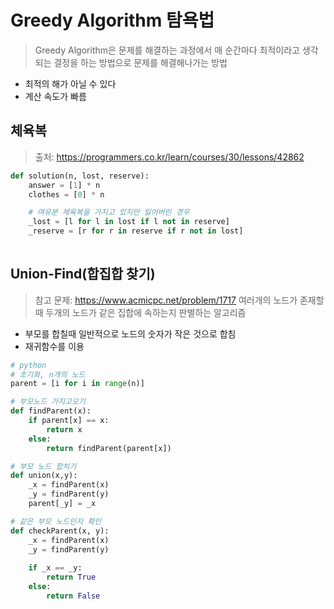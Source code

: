 # Greedy Algorithm 탐욕법
> Greedy Algorithm은 문제를 해결하는 과정에서 매 순간마다 최적이라고 생각되는 결정을 하는 방법으로 문제를 해결해나가는 방법
+ 최적의 해가 아닐 수 있다
+ 계산 속도가 빠름

## 체육복
> 출처: https://programmers.co.kr/learn/courses/30/lessons/42862

```python
def solution(n, lost, reserve):
    answer = [1] * n
    clothes = [0] * n

    # 여유분 체육복을 가지고 있지만 잃어버린 경우
    _lost = [l for l in lost if l not in reserve]
    _reserve = [r for r in reserve if r not in lost]
    
```

## Union-Find(합집합 찾기)
> 참고 문제: https://www.acmicpc.net/problem/1717
> 여러개의 노드가 존재할 때 두개의 노드가 같은 집합에 속하는지 판별하는 알고리즘
+ 부모를 합칠때 일반적으로 노드의 숫자가 작은 것으로 합침
+ 재귀함수를 이용
```python
# python
# 초기화, n개의 노드
parent = [i for i in range(n)]

# 부모노드 가지고오기
def findParent(x):
    if parent[x] == x:
        return x
    else:
        return findParent(parent[x])

# 부모 노드 합치기
def union(x,y):
    _x = findParent(x)
    _y = findParent(y)
    parent[_y] = _x

# 같은 부모 노드인지 확인
def checkParent(x, y):
    _x = findParent(x)
    _y = findParent(y)
    
    if _x == _y:
        return True
    else:
        return False
```